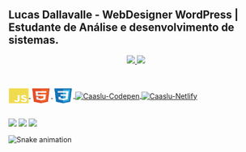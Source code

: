 ## Lucas Dallavalle - WebDesigner WordPress | Estudante de Análise e desenvolvimento de sistemas.
<div align="center">
  <a href="https://github.com/caaslu">
  <img height="180em" src="https://github-readme-stats.vercel.app/api?username=caaslu&show_icons=true&theme=dark&include_all_commits=true&count_private=not"/>
  <img height="180em" src="https://github-readme-stats.vercel.app/api/top-langs/?username=caaslu&layout=compact&langs_count=7&theme=dark"/>
</div>
  
  ##
  
<div style="display: inline_block"><br>
  <img align="center" alt="Caaslu-Js" height="30" width="40" src="https://raw.githubusercontent.com/devicons/devicon/master/icons/javascript/javascript-plain.svg">
  <img align="center" alt="Caaslu-HTML" height="30" width="40" src="https://raw.githubusercontent.com/devicons/devicon/master/icons/html5/html5-original.svg">
  <img align="center" alt="Caaslu-CSS" height="30" width="40" src="https://raw.githubusercontent.com/devicons/devicon/master/icons/css3/css3-original.svg">
  <img align="center" alt="Caaslu-Codepen" height="30" width="40" src="https://cdn.jsdelivr.net/gh/devicons/devicon/icons/codepen/codepen-plain.svg">
  <img align="center" alt="Caaslu-Netlify" height="30" width="40" src="http://bricksdesign.com.br/wp-content/uploads/2022/04/netlify.svg" >
</div>
  
 ##
  
   <div> 
  <a href="https://www.linkedin.com/in/lucasdallavalle/" target="_blank"><img src="https://img.shields.io/badge/-LinkedIn-%230077B5?style=for-the-badge&logo=linkedin&logoColor=white" target="_blank"></a> 
  <a href="https://www.instagram.com/caaslu/" target="_blank"><img src="https://img.shields.io/badge/-Instagram-%23E4405F?style=for-the-badge&logo=instagram&logoColor=white" target="_blank"></a> 	
  <a href = "mailto:caslu.brito@gmail.com"><img src="https://img.shields.io/badge/-Gmail-%23333?style=for-the-badge&logo=gmail&logoColor=white" target="_blank"></a>
      
  ![Snake animation](https://github.com/caaslu/caaslu/blob/output/github-contribution-grid-snake.svg)
  </div>
  
 
  
  

 
  
 

    

